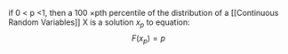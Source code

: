 if 0 < p <1, then a 100 $\times$pth percentile of the distribution of a [[Continuous Random Variables]] X is a solution $x_p$ to equation:
$$F(x_p)=p$$